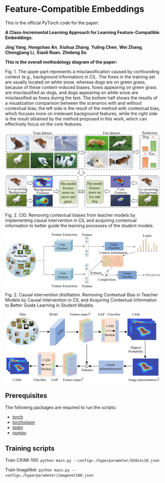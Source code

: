 # Feature-Compatible Embeddings
This is the official PyTorch code for the paper:

**A Class-Incremental Learning Approach for Learning Feature-Compatible Embeddings.**

**Jing Yang**, **Hongchao An**,  **Xiuhua Zhang**,  **Yuling Chen**,  **Wei Zhang**, **Chengjiang Li**, **Xiaoli Ruan**, **Zhidong Su**

**This is the overall methodology diagram of the paper:**

Fig. 1. The upper part represents a misclassification caused by confounding context (e.g., background information) in CIL. The foxes in the training set are
usually located on white snow, whereas dogs are on green grass; because of these context-induced biases, foxes appearing on green grass are misclassified as
dogs, and dogs appearing on white snow are misclassified as foxes during the test. The bottom half shows the results of a visualization comparison between
the scenarios with and without contextual bias; the left side is the result of the method with contextual bias, which focuses more on irrelevant background
features, while the right side is the result obtained by the method proposed in this work, which can effectively focus on the core features.
<p align="center">
  <img src="img/1.png"alt=""  align=center />
</p>

Fig. 2. CID. Removing contextual biases from teacher models by implementing causal intervention in CIL and acquiring contextual information to better
guide the learning processes of the student models.
<p align="center">
  <img src="img/2.png"alt="" align=center />
</p>

Fig. 2. Causal intervention distillation. Removing Contextual Bias in Teacher Models by Causal Intervention in CIL and Acquiring Contextual Information
to Better Guide Learning in Student Models.
<p align="center">
  <img src="img/3.png"alt="" align=center />
</p>

## Prerequisites
The following packages are required to run the scripts:

- [torch](https://github.com/pytorch/pytorch)
- [torchvision](https://github.com/pytorch/vision)
- [tqdm](https://github.com/tqdm/tqdm)
- [numpy](https://github.com/numpy/numpy)

## Training scripts

Train CIFAR-100: ``` python main.py --config=./hyperparameter/b50inc10.json ```

Train ImageNet:  ``` python main.py --config=./hyperparameter/imagenet100.json ```




